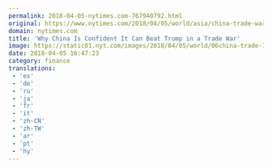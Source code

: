 ```yaml
---
permalink: 2018-04-05-nytimes.com-767940792.html
original: https://www.nytimes.com/2018/04/05/world/asia/china-trade-war-trump-tariffs.html?partner=rss&amp;emc=rss
domain: nytimes.com
title: 'Why China Is Confident It Can Beat Trump in a Trade War'
image: https://static01.nyt.com/images/2018/04/05/world/06china-trade-1/merlin_136408791_46d801f8-8247-4055-a55e-6c7cb09bff1d-mediumThreeByTwo440.jpg
date: 2018-04-05 16:47:23
category: finance
translations: 
 - 'es'
 - 'de'
 - 'ru'
 - 'ja'
 - 'fr'
 - 'it'
 - 'zh-CN'
 - 'zh-TW'
 - 'ar'
 - 'pt'
 - 'hy'
---
```


